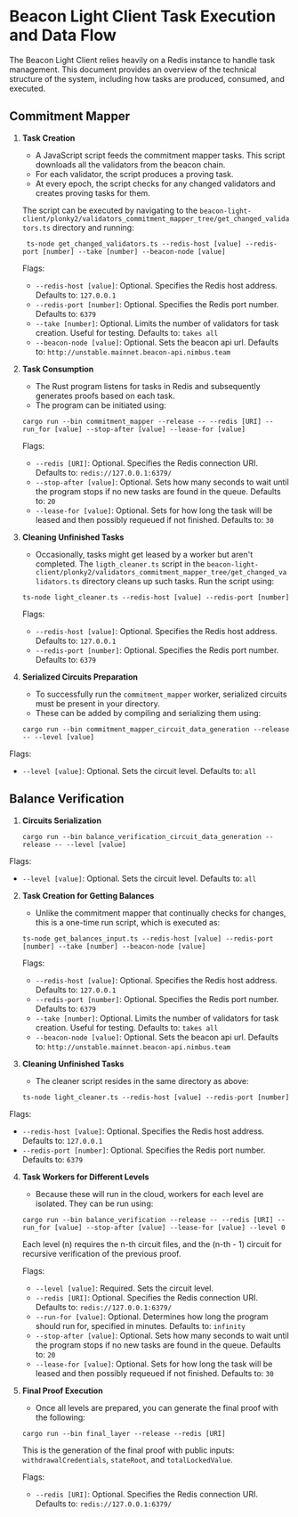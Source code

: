 # Beacon Light Client Task Execution and Data Flow

The Beacon Light Client relies heavily on a Redis instance to handle task management. This document provides an overview of the technical structure of the system, including how tasks are produced, consumed, and executed.

## Commitment Mapper

1. **Task Creation**

   - A JavaScript script feeds the commitment mapper tasks. This script downloads all the validators from the beacon chain.
   - For each validator, the script produces a proving task.
   - At every epoch, the script checks for any changed validators and creates proving tasks for them.

   The script can be executed by navigating to the `beacon-light-client/plonky2/validators_commitment_mapper_tree/get_changed_validators.ts` directory and running:

   ```
    ts-node get_changed_validators.ts --redis-host [value] --redis-port [number] --take [number] --beacon-node [value]
   ```

   Flags:

   - `--redis-host [value]`: Optional. Specifies the Redis host address. Defaults to: `127.0.0.1`
   - `--redis-port [number]`: Optional. Specifies the Redis port number. Defaults to: `6379`
   - `--take [number]`: Optional. Limits the number of validators for task creation. Useful for testing. Defaults to: `takes all`
   - `--beacon-node [value]`: Optional. Sets the beacon api url. Defaults to: `http://unstable.mainnet.beacon-api.nimbus.team`

2. **Task Consumption**

   - The Rust program listens for tasks in Redis and subsequently generates proofs based on each task.
   - The program can be initiated using:

   ```
   cargo run --bin commitment_mapper --release -- --redis [URI] --run_for [value] --stop-after [value] --lease-for [value]
   ```

   Flags:

   - `--redis [URI]`: Optional. Specifies the Redis connection URI. Defaults to: `redis://127.0.0.1:6379/`
   - `--stop-after [value]`: Optional. Sets how many seconds to wait until the program stops if no new tasks are found in the queue. Defaults to: `20`
   - `--lease-for [value]`: Optional. Sets for how long the task will be leased and then possibly requeued if not finished. Defaults to: `30`

3. **Cleaning Unfinished Tasks**

   - Occasionally, tasks might get leased by a worker but aren't completed. The `ligth_cleaner.ts` script in the `beacon-light-client/plonky2/validators_commitment_mapper_tree/get_changed_validators.ts` directory cleans up such tasks. Run the script using:

   ```
   ts-node light_cleaner.ts --redis-host [value] --redis-port [number]
   ```

   Flags:

   - `--redis-host [value]`: Optional. Specifies the Redis host address. Defaults to: `127.0.0.1`
   - `--redis-port [number]`: Optional. Specifies the Redis port number. Defaults to: `6379`

4. **Serialized Circuits Preparation**

   - To successfully run the `commitment_mapper` worker, serialized circuits must be present in your directory.
   - These can be added by compiling and serializing them using:

   ```
   cargo run --bin commitment_mapper_circuit_data_generation --release -- --level [value]
   ```

Flags:

- `--level [value]`: Optional. Sets the circuit level. Defaults to: `all`

## Balance Verification

1. **Circuits Serialization**
   ```
   cargo run --bin balance_verification_circuit_data_generation --release -- --level [value]
   ```

Flags:

- `--level [value]`: Optional. Sets the circuit level. Defaults to: `all`

2. **Task Creation for Getting Balances**

   - Unlike the commitment mapper that continually checks for changes, this is a one-time run script, which is executed as:

   ```
   ts-node get_balances_input.ts --redis-host [value] --redis-port [number] --take [number] --beacon-node [value]
   ```

   Flags:

   - `--redis-host [value]`: Optional. Specifies the Redis host address. Defaults to: `127.0.0.1`
   - `--redis-port [number]`: Optional. Specifies the Redis port number. Defaults to: `6379`
   - `--take [number]`: Optional. Limits the number of validators for task creation. Useful for testing. Defaults to: `takes all`
   - `--beacon-node [value]`: Optional. Sets the beacon api url. Defaults to: `http://unstable.mainnet.beacon-api.nimbus.team`

3. **Cleaning Unfinished Tasks**
   - The cleaner script resides in the same directory as above:
   ```
   ts-node light_cleaner.ts --redis-host [value] --redis-port [number]
   ```

Flags:

- `--redis-host [value]`: Optional. Specifies the Redis host address. Defaults to: `127.0.0.1`
- `--redis-port [number]`: Optional. Specifies the Redis port number. Defaults to: `6379`

4. **Task Workers for Different Levels**

   - Because these will run in the cloud, workers for each level are isolated. They can be run using:

   ```
   cargo run --bin balance_verification --release -- --redis [URI] --run_for [value] --stop-after [value] --lease-for [value] --level 0
   ```

   Each level (n) requires the n-th circuit files, and the (n-th - 1) circuit for recursive verification of the previous proof.

   Flags:

   - `--level [value]`: Required. Sets the circuit level.
   - `--redis [URI]`: Optional. Specifies the Redis connection URI. Defaults to: `redis://127.0.0.1:6379/`
   - `--run-for [value]`: Optional. Determines how long the program should run for, specified in minutes. Defaults to: `infinity`
   - `--stop-after [value]`: Optional. Sets how many seconds to wait until the program stops if no new tasks are found in the queue. Defaults to: `20`
   - `--lease-for [value]`: Optional. Sets for how long the task will be leased and then possibly requeued if not finished. Defaults to: `30`

5. **Final Proof Execution**

   - Once all levels are prepared, you can generate the final proof with the following:

   ```
   cargo run --bin final_layer --release --redis [URI]
   ```

   This is the generation of the final proof with public inputs: `withdrawalCredentials`, `stateRoot`, and `totalLockedValue`.

   Flags:

   - `--redis [URI]`: Optional. Specifies the Redis connection URI. Defaults to: `redis://127.0.0.1:6379/`
